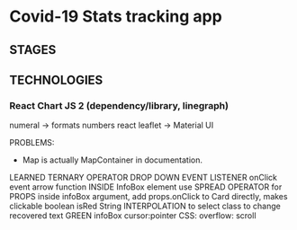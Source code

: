 # Covid-19 Stats tracking app

## STAGES

## TECHNOLOGIES
### React Chart JS 2 (dependency/library, linegraph)
numeral -> formats numbers 
react leaflet -> 
Material UI

PROBLEMS: 
- Map is actually MapContainer in documentation. 

LEARNED
TERNARY OPERATOR DROP DOWN EVENT LISTENER
onClick event arrow function INSIDE InfoBox element
use SPREAD OPERATOR for PROPS inside infoBox argument, add props.onClick to Card directly, makes clickable 
boolean isRed 
String INTERPOLATION to select class to change recovered text GREEN 
infoBox cursor:pointer 
CSS:
overflow: scroll
